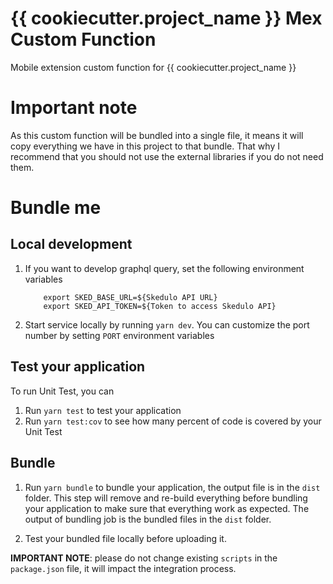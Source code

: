 # {{ cookiecutter.project_name }} Mex Custom Function
Mobile extension custom function for {{ cookiecutter.project_name }}

# Important note
As this custom function will be bundled into a single file, it means it will copy everything we have in this project to that bundle. That why I recommend that you should not use the external libraries if you do not need them.

# Bundle me

## Local development
1. If you want to develop graphql query, set the following environment variables

    ```
        export SKED_BASE_URL=${Skedulo API URL}
        export SKED_API_TOKEN=${Token to access Skedulo API}
    ```

2. Start service locally by running `yarn dev`. You can customize the port number by setting `PORT` environment variables

## Test your application
To run Unit Test, you can

1. Run `yarn test` to test your application
2. Run `yarn test:cov` to see how many percent of code is covered by your Unit Test

## Bundle

1. Run `yarn bundle` to bundle your application, the output file is in the `dist` folder. This step will remove and re-build everything before bundling your application to make sure that everything work as expected. The output of bundling job is the bundled files in the `dist` folder.

2. Test your bundled file locally before uploading it.

**IMPORTANT NOTE**: please do not change existing `scripts` in the `package.json` file, it will impact the integration process.
